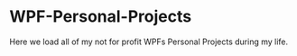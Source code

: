 # WPF-Personal-Projects
Here we load all of my not for profit WPFs Personal Projects during my life.
